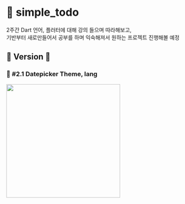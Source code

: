 # 🌸 simple_todo

2주간 Dart 언어, 플러터에 대해 강의 들으며 따라해보고, <br>
기반부터 새로만들어서 공부를 하며 익숙해져서 원하는 프로젝트 진행해볼 예정

## 🌸 Version 🌸
### 🌸 #2.1 Datepicker Theme, lang
<img src="https://user-images.githubusercontent.com/96044518/226915015-d7a36dd1-313a-4ab1-9fa1-fb04b28f937d.jpg" width="300">
